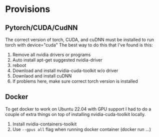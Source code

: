 # Provisions



## Pytorch/CUDA/CudNN

The correct version of torch, CUDA, and cuDNN must be installed to run torch with device="cuda"
The best way to do this that I've found is this:

1. Remove all nvidia drivers or programs
2. Auto install apt-get suggested nvidia-driver
3. reboot
4. Download and install nvidia-cuda-toolkit w/o driver
5. Downlaod and install cuDNN
6. If problems here, make sure correct torch version is installed

## Docker

To get docker to work on Ubuntu 22.04 with GPU support I had to do a couple of extra things on top of installing nvidia-cuda-toolkit locally.

1. Install nvidia-containers-toolkit
2. Use ```--gpus all``` flag when running docker container (docker run ...)
